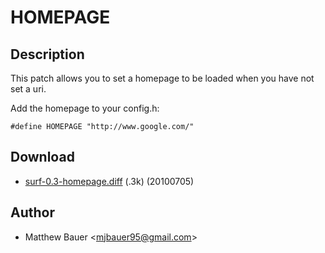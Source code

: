 HOMEPAGE
========

Description
-----------

This patch allows you to set a homepage to be loaded when you have not set a uri.

Add the homepage to your config.h:

	#define HOMEPAGE "http://www.google.com/"

Download
--------

* [surf-0.3-homepage.diff](surf-0.3-homepage.diff) (.3k) (20100705)

Author
------

* Matthew Bauer <[mjbauer95@gmail.com](mailto:mjbauer95@gmail.com)>
